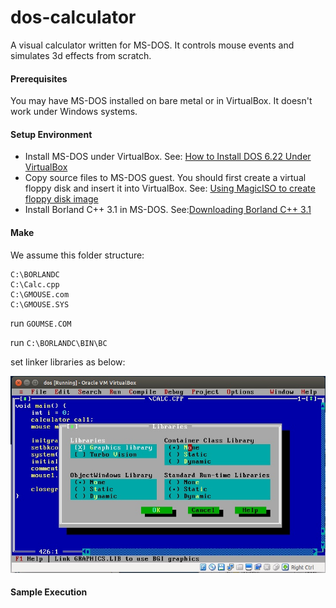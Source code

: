 # dos-calculator
A visual calculator written for MS-DOS. It controls mouse events and simulates 3d effects from scratch.

#### Prerequisites
You may have MS-DOS installed on bare metal or in VirtualBox. It doesn't work under Windows systems.

#### Setup Environment

* Install MS-DOS under VirtualBox.
See: [How to Install DOS 6.22 Under VirtualBox](http://www.instructables.com/id/How-To-Install-DOS-622-Under-VirtualBox/?ALLSTEPS)
* Copy source files to MS-DOS guest. You should first create a virtual floppy disk and insert it into VirtualBox.
See: [Using MagicISO to create floppy disk image](http://www.magiciso.com/tutorials/miso-createfloppyimage.htm)
* Install Borland C++ 3.1 in MS-DOS.
See:[Downloading Borland C++ 3.1](https://winworldpc.com/download/49068656-18DA-11E4-99E5-7054D21A8599)

#### Make
We assume this folder structure:
```text
C:\BORLANDC
C:\Calc.cpp
C:\GMOUSE.com
C:\GMOUSE.SYS
```

run `GOUMSE.COM`

run `C:\BORLANDC\BIN\BC`

set linker libraries as below:

![linker-libraries](linker-libraries.jpg)

#### Sample Execution
